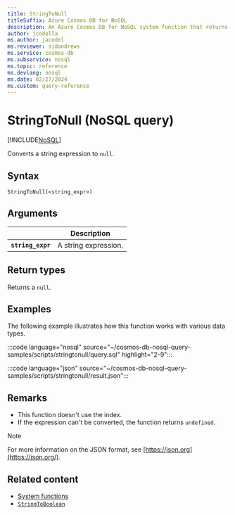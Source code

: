 ```yaml
---
title: StringToNull
titleSuffix: Azure Cosmos DB for NoSQL
description: An Azure Cosmos DB for NoSQL system function that returns a string expression converted to null.
author: jcodella
ms.author: jacodel
ms.reviewer: sidandrews
ms.service: cosmos-db
ms.subservice: nosql
ms.topic: reference
ms.devlang: nosql
ms.date: 02/27/2024
ms.custom: query-reference
---
```


# StringToNull (NoSQL query)

[!INCLUDE[NoSQL](../../includes/appliesto-nosql.md)]

Converts a string expression to `null`.
  
## Syntax

```nosql
StringToNull(<string_expr>)  
```

## Arguments

| | Description |
| --- | --- |
| **`string_expr`** | A string expression. |

## Return types

Returns a `null`.

## Examples
  
The following example illustrates how this function works with various data types.

:::code language="nosql" source="~/cosmos-db-nosql-query-samples/scripts/stringtonull/query.sql" highlight="2-9":::

:::code language="json" source="~/cosmos-db-nosql-query-samples/scripts/stringtonull/result.json":::

## Remarks

- This function doesn't use the index.
- If the expression can't be converted, the function returns `undefined`.

> [!NOTE]
> For more information on the JSON format, see [https://json.org](https://json.org/).

## Related content

- [System functions](system-functions.yml)
- [`StringToBoolean`](stringtoboolean.md)
